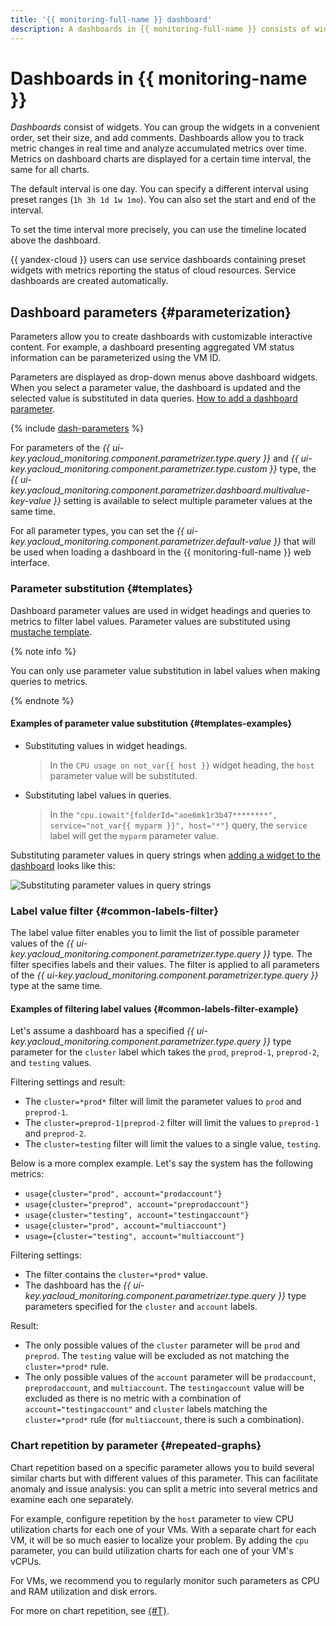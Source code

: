 ```yaml
---
title: '{{ monitoring-full-name }} dashboard'
description: A dashboards in {{ monitoring-full-name }} consists of widgets, charts, text blocks, and titles. Metrics on dashboard charts are displayed for a certain time interval, the same for all charts. Parameters allow you to create dashboards with customizable interactive content. For example, a dashboard presenting aggregated VM status information can be parameterized using the VM ID.
---
```


# Dashboards in {{ monitoring-name }}

*Dashboards* consist of widgets. You can group the widgets in a convenient order, set their size, and add comments. Dashboards allow you to track metric changes in real time and analyze accumulated metrics over time. Metrics on dashboard charts are displayed for a certain time interval, the same for all charts.

The default interval is one day. You can specify a different interval using preset ranges (`1h 3h 1d 1w 1mo`). You can also set the start and end of the interval.

To set the time interval more precisely, you can use the timeline located above the dashboard.

{{ yandex-cloud }} users can use service dashboards containing preset widgets with metrics reporting the status of cloud resources. Service dashboards are created automatically.

## Dashboard parameters {#parameterization}

Parameters allow you to create dashboards with customizable interactive content. For example, a dashboard presenting aggregated VM status information can be parameterized using the VM ID.

Parameters are displayed as drop-down menus above dashboard widgets. When you select a parameter value, the dashboard is updated and the selected value is substituted in data queries. [How to add a dashboard parameter](../../operations/dashboard/add-parameters.md).

{% include [dash-parameters](../../../_includes/monitoring/dash-parameters.md) %}

For parameters of the *{{ ui-key.yacloud_monitoring.component.parametrizer.type.query }}* and *{{ ui-key.yacloud_monitoring.component.parametrizer.type.custom }}* type, the *{{ ui-key.yacloud_monitoring.component.parametrizer.dashboard.multivalue-key-value }}* setting is available to select multiple parameter values at the same time.

For all parameter types, you can set the *{{ ui-key.yacloud_monitoring.component.parametrizer.default-value }}* that will be used when loading a dashboard in the {{ monitoring-full-name }} web interface.

### Parameter substitution {#templates}

Dashboard parameter values are used in widget headings and queries to metrics to filter label values. Parameter values are substituted using [mustache template](https://mustache.github.io/).

{% note info %}

You can only use parameter value substitution in label values when making queries to metrics.

{% endnote %}

#### Examples of parameter value substitution {#templates-examples}

* Substituting values in widget headings.
    > In the `CPU usage on not_var{{ host }}` widget heading, the `host` parameter value will be substituted.
* Substituting label values in queries.
    > In the `"cpu.iowait"{folderId="aoe6mk1r3b47********", service="not_var{{ myparm }}", host="*"}` query, the `service` label will get the `myparm` parameter value.

Substituting parameter values in query strings when [adding a widget to the dashboard](../../operations/dashboard/add-widget.md) looks like this:

![Substituting parameter values in query strings](../../../_assets/monitoring/query_string_templating_2023.png "Substituting parameter values in query strings")

### Label value filter {#common-labels-filter}

The label value filter enables you to limit the list of possible parameter values of the *{{ ui-key.yacloud_monitoring.component.parametrizer.type.query }}* type. The filter specifies labels and their values. The filter is applied to all parameters of the *{{ ui-key.yacloud_monitoring.component.parametrizer.type.query }}* type at the same time.

#### Examples of filtering label values {#common-labels-filter-example}

Let's assume a dashboard has a specified *{{ ui-key.yacloud_monitoring.component.parametrizer.type.query }}* type parameter for the `cluster` label which takes the `prod`, `preprod-1`, `preprod-2`, and `testing` values.

Filtering settings and result:

* The `cluster=*prod*` filter will limit the parameter values to `prod` and `preprod-1`.
* The `cluster=preprod-1|preprod-2` filter will limit the values to `preprod-1` and `preprod-2`.
* The `cluster=testing` filter will limit the values to a single value, `testing`.

Below is a more complex example. Let's say the system has the following metrics: 

* `usage{cluster="prod", account="prodaccount"}`
* `usage{cluster="preprod", account="preprodaccount"}`
* `usage{cluster="testing", account="testingaccount"}`
* `usage{cluster="prod", account="multiaccount"}`
* `usage={cluster="testing", account="multiaccount"}`

Filtering settings:

* The filter contains the `cluster=*prod*` value.
* The dashboard has the *{{ ui-key.yacloud_monitoring.component.parametrizer.type.query }}* type parameters specified for the `cluster` and `account` labels.

Result:

* The only possible values of the `cluster` parameter will be `prod` and `preprod`. The `testing` value will be excluded as not matching the `cluster=*prod*` rule.
* The only possible values of the `account` parameter will be `prodaccount`, `preprodaccount`, and `multiaccount`. The `testingaccount` value will be excluded as there is no metric with a combination of `account="testingaccount"` and `cluster` labels matching the `cluster=*prod*` rule (for `multiaccount`, there is such a combination).

### Chart repetition by parameter {#repeated-graphs}

Chart repetition based on a specific parameter allows you to build several similar charts but with different values of this parameter. This can facilitate anomaly and issue analysis: you can split a metric into several metrics and examine each one separately.

For example, configure repetition by the `host` parameter to view CPU utilization charts for each one of your VMs. With a separate chart for each VM, it will be so much easier to localize your problem. By adding the `cpu` parameter, you can build utilization charts for each one of your VM's vCPUs.

For VMs, we recommend you to regularly monitor such parameters as CPU and RAM utilization and disk errors.

For more on chart repetition, see [{#T}](../../operations/dashboard/add-parameters.md#repeated-graphs).